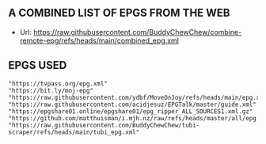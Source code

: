 ## A COMBINED LIST OF EPGS FROM THE WEB 
- Url: https://raw.githubusercontent.com/BuddyChewChew/combine-remote-epg/refs/heads/main/combined_epg.xml

## EPGS USED
    "https://tvpass.org/epg.xml"
    "https://bit.ly/moj-epg"
    "https://raw.githubusercontent.com/ydbf/MoveOnJoy/refs/heads/main/epg.xml"
    "https://raw.githubusercontent.com/acidjesuz/EPGTalk/master/guide.xml"
    "https://epgshare01.online/epgshare01/epg_ripper_ALL_SOURCES1.xml.gz"
    "https://github.com/matthuisman/i.mjh.nz/raw/refs/heads/master/all/epg.xml.gz"
    "https://raw.githubusercontent.com/BuddyChewChew/tubi-scraper/refs/heads/main/tubi_epg.xml"

